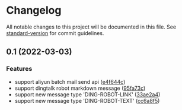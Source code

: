 # Changelog

All notable changes to this project will be documented in this file. See [standard-version](https://github.com/conventional-changelog/standard-version) for commit guidelines.

## 0.1 (2022-03-03)

### Features

* support aliyun batch mail send api ([e4f644c](https://github.com/pigeon-cp/pigeon-aliyun/commit/e4f644cefb5eba88a05d40be137062781585049c))
* support dingtalk robot markdown message ([95fa73c](https://github.com/pigeon-cp/pigeon-aliyun/commit/95fa73c484677d77e679020633123ed1506ab486))
* support new message type 'DING-ROBOT-LINK' ([33ae2a4](https://github.com/pigeon-cp/pigeon-aliyun/commit/33ae2a434b44ccf3aadbe8981cdcdb95214ba056))
* support new message type 'DING-ROBOT-TEXT' ([cc6a8f5](https://github.com/pigeon-cp/pigeon-aliyun/commit/cc6a8f552523ab7731b6a26c064aac28d5a80cce))
